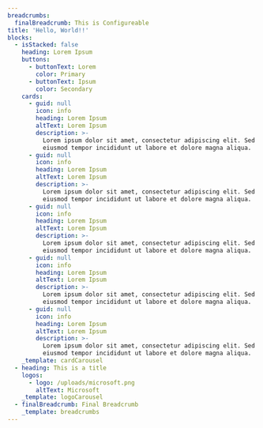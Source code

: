 ```yaml
---
breadcrumbs:
  finalBreadcrumb: This is Configureable
title: 'Hello, World!!'
blocks:
  - isStacked: false
    heading: Lorem Ipsum
    buttons:
      - buttonText: Lorem
        color: Primary
      - buttonText: Ipsum
        color: Secondary
    cards:
      - guid: null
        icon: info
        heading: Lorem Ipsum
        altText: Lorem Ipsum
        description: >-
          Lorem ipsum dolor sit amet, consectetur adipiscing elit. Sed do
          eiusmod tempor incididunt ut labore et dolore magna aliqua.
      - guid: null
        icon: info
        heading: Lorem Ipsum
        altText: Lorem Ipsum
        description: >-
          Lorem ipsum dolor sit amet, consectetur adipiscing elit. Sed do
          eiusmod tempor incididunt ut labore et dolore magna aliqua.
      - guid: null
        icon: info
        heading: Lorem Ipsum
        altText: Lorem Ipsum
        description: >-
          Lorem ipsum dolor sit amet, consectetur adipiscing elit. Sed do
          eiusmod tempor incididunt ut labore et dolore magna aliqua.
      - guid: null
        icon: info
        heading: Lorem Ipsum
        altText: Lorem Ipsum
        description: >-
          Lorem ipsum dolor sit amet, consectetur adipiscing elit. Sed do
          eiusmod tempor incididunt ut labore et dolore magna aliqua.
      - guid: null
        icon: info
        heading: Lorem Ipsum
        altText: Lorem Ipsum
        description: >-
          Lorem ipsum dolor sit amet, consectetur adipiscing elit. Sed do
          eiusmod tempor incididunt ut labore et dolore magna aliqua.
    _template: cardCarousel
  - heading: This is a title
    logos:
      - logo: /uploads/microsoft.png
        altText: Microsoft
    _template: logoCarousel
  - finalBreadcrumb: Final Breadcrumb
    _template: breadcrumbs
---
```


